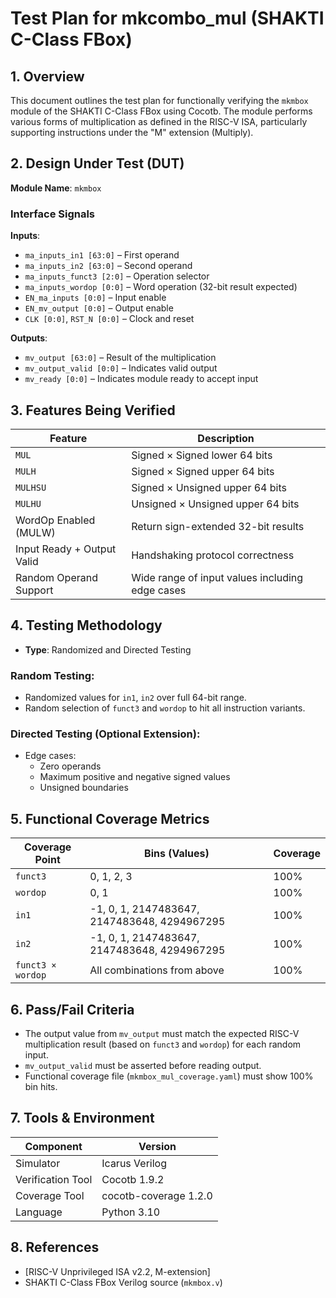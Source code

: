 # Test Plan for mkcombo_mul (SHAKTI C-Class FBox)

## 1. Overview
This document outlines the test plan for functionally verifying the `mkmbox` module of the SHAKTI C-Class FBox using Cocotb. The module performs various forms of multiplication as defined in the RISC-V ISA, particularly supporting instructions under the "M" extension (Multiply).

## 2. Design Under Test (DUT)

**Module Name**: `mkmbox`

### Interface Signals

**Inputs**:
- `ma_inputs_in1 [63:0]` – First operand
- `ma_inputs_in2 [63:0]` – Second operand
- `ma_inputs_funct3 [2:0]` – Operation selector
- `ma_inputs_wordop [0:0]` – Word operation (32-bit result expected)
- `EN_ma_inputs [0:0]` – Input enable
- `EN_mv_output [0:0]` – Output enable
- `CLK [0:0]`, `RST_N [0:0]` – Clock and reset

**Outputs**:
- `mv_output [63:0]` – Result of the multiplication
- `mv_output_valid [0:0]` – Indicates valid output
- `mv_ready [0:0]` – Indicates module ready to accept input

## 3. Features Being Verified

| Feature                  | Description                                    |
|--------------------------|------------------------------------------------|
| `MUL`                    | Signed × Signed lower 64 bits                  |
| `MULH`                   | Signed × Signed upper 64 bits                  |
| `MULHSU`                 | Signed × Unsigned upper 64 bits               |
| `MULHU`                  | Unsigned × Unsigned upper 64 bits             |
| WordOp Enabled (MULW)    | Return sign-extended 32-bit results           |
| Input Ready + Output Valid | Handshaking protocol correctness              |
| Random Operand Support   | Wide range of input values including edge cases |

## 4. Testing Methodology

- **Type**: Randomized and Directed Testing

### Random Testing:
- Randomized values for `in1`, `in2` over full 64-bit range.
- Random selection of `funct3` and `wordop` to hit all instruction variants.

### Directed Testing (Optional Extension):
- Edge cases:
  - Zero operands
  - Maximum positive and negative signed values
  - Unsigned boundaries

## 5. Functional Coverage Metrics

| Coverage Point | Bins (Values)                        | Coverage |
|----------------|--------------------------------------|----------|
| `funct3`       | 0, 1, 2, 3                           | 100%     |
| `wordop`       | 0, 1                                 | 100%     |
| `in1`          | -1, 0, 1, 2147483647, 2147483648, 4294967295 | 100% |
| `in2`          | -1, 0, 1, 2147483647, 2147483648, 4294967295 | 100% |
| `funct3 × wordop` | All combinations from above        | 100%     |

## 6. Pass/Fail Criteria

- The output value from `mv_output` must match the expected RISC-V multiplication result (based on `funct3` and `wordop`) for each random input.
- `mv_output_valid` must be asserted before reading output.
- Functional coverage file (`mkmbox_mul_coverage.yaml`) must show 100% bin hits.

## 7. Tools & Environment

| Component          | Version         |
|--------------------|------------------|
| Simulator          | Icarus Verilog   |
| Verification Tool  | Cocotb 1.9.2     |
| Coverage Tool      | cocotb-coverage 1.2.0 |
| Language           | Python 3.10      |

## 8. References

- [RISC-V Unprivileged ISA v2.2, M-extension]
- SHAKTI C-Class FBox Verilog source (`mkmbox.v`)
